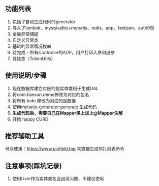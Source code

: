 ## 功能列表
1. 包括了自动生成代码的generator
2. 导入了lombok、mysql+jdbc+mybatis、redis、aop、fastjson、auth0包
3. 全局异常捕捉
4. 自定义异常类
5. 基础的异常情况枚举
6. 待完成 - 所有Controller的AOP，用户打印入参和出参 
7. 登陆态（TokenUtils）
## 使用说明/步骤
1. 现在数据库建立对应的是实体类用于生成DAL
2. 将com.hanxun.demo修改为对应的包名
3. 将所有 todo 修改为对应的是数据
4. 使用mybatis-generator:generate 生成代码
5. **生成代码后，需要自己在Mapper类上加上@Mapper注解**
6. 开始 happy CURD
## 推荐辅助工具
可以使用：https://www.uiofield.top  来直接生成SQL创表命令
## 注意事项(踩坑记录)
1. 使用User作为实体类名会出现问题，不建议使用


